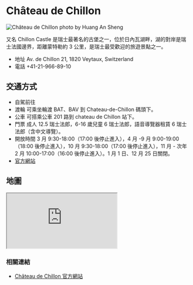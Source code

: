# Château de Chillon

![Château de Chillon photo by Huang An Sheng](https://i.imgur.com/9fQOK1j.jpg)

又名 Chillon Castle 是瑞士最著名的古堡之一，位於日內瓦湖畔，湖的對岸是瑞士法國邊界，距離蒙特勒約 3 公里，是瑞士最受歡迎的旅遊景點之一。

- 地址 Av. de Chillon 21, 1820 Veytaux, Switzerland
- 電話 +41-21-966-89-10

## 交通方式

- 自駕前往
- 渡輪 可乘坐輪渡 BAT、BAV 到 Chateau-de-Chillon 碼頭下。
- 公車 可搭乘公車 201 路到 chateau de Chillon 站下。
- 門票 成人 12.5 瑞士法郎，6-16 歲兒童 6 瑞士法郎，語音導覽器租賃 6 瑞士法郎（含中文導覽）。
- 開放時間 3 月 9:30-18:00（17:00 後停止進入），4 月 -9 月 9:00-19:00（18:00 後停止進入），10 月 9:30-18:00（17:00 後停止進入），11 月 - 次年 2 月 10:00-17:00（16:00 後停止進入）。1 月 1 日、12 月 25 日關閉。
- [官方網站](http://www.chillon.ch/en/castle)

## 地圖

<iframe src="https://www.google.com/maps/embed?pb=!1m18!1m12!1m3!1d2750.7396810716314!2d6.924917476096696!3d46.4142167695536!2m3!1f0!2f0!3f0!3m2!1i1024!2i768!4f13.1!3m3!1m2!1s0x478e9a5baedd65c3%3A0x22994259155c8307!2sChillon%20Castle!5e0!3m2!1sen!2stw!4v1690740394704!5m2!1sen!2stw" allowfullscreen="" loading="lazy" referrerpolicy="no-referrer-when-downgrade"></iframe>

### 相關連結

- [Château de Chillon 官方網站](http://www.chillon.ch/en/castle)
